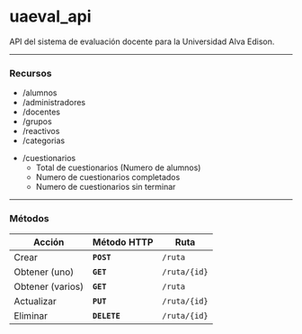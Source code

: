 # uaeval_api
API del sistema de evaluación docente para la Universidad Alva Edison.

------------

### **Recursos**
  * /alumnos
  * /administradores
  * /docentes
  * /grupos
  * /reactivos
  * /categorias
  <!--  -->
  * /cuestionarios
    - Total de cuestionarios (Numero de alumnos)
    - Numero de cuestionarios completados
    - Numero de cuestionarios sin terminar

------------

### **Métodos**
Acción | Método HTTP | Ruta
------ | ----------- | ----
Crear            | **`POST`**   | `/ruta`
Obtener (uno)    | **`GET`**    | `/ruta/{id}`
Obtener (varios) | **`GET`**    | `/ruta`
Actualizar       | **`PUT`**    | `/ruta/{id}`
Eliminar         | **`DELETE`** | `/ruta/{id}`